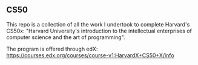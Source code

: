 ## CS50

This repo is a collection of all the work I undertook to complete Harvard's CS50x: "Harvard University's introduction to the intellectual enterprises of computer science and the art of programming".

The program is offered through edX: https://courses.edx.org/courses/course-v1:HarvardX+CS50+X/info
